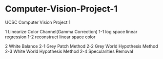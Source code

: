 # Computer-Vision-Project-1
UCSC Computer Vision Project 1

1 Linearize Color Channel(Gamma Correction)
1-1 log space linear regression
1-2 reconstruct linear space color

2 White Balance
2-1 Grey Patch Method
2-2 Grey World Hypothesis Method
2-3 White World Hypothesis Method
2-4 Specularities Removal
